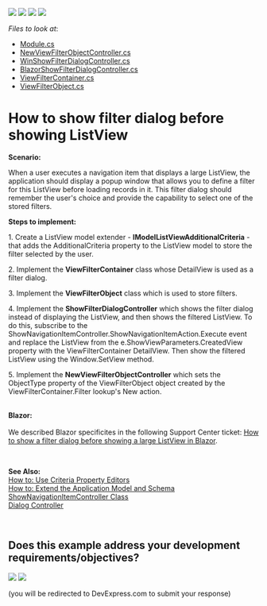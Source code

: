 <!-- default badges list -->
![](https://img.shields.io/endpoint?url=https://codecentral.devexpress.com/api/v1/VersionRange/128593690/24.2.1%2B)
[![](https://img.shields.io/badge/Open_in_DevExpress_Support_Center-FF7200?style=flat-square&logo=DevExpress&logoColor=white)](https://supportcenter.devexpress.com/ticket/details/E1554)
[![](https://img.shields.io/badge/📖_How_to_use_DevExpress_Examples-e9f6fc?style=flat-square)](https://docs.devexpress.com/GeneralInformation/403183)
[![](https://img.shields.io/badge/💬_Leave_Feedback-feecdd?style=flat-square)](#does-this-example-address-your-development-requirementsobjectives)
<!-- default badges end -->
<!-- default file list -->
*Files to look at*:


* [Module.cs](CS/EFCore/DialogBeforeListViewEF/DialogBeforeListViewEF.Module/Module.cs)
* [NewViewFilterObjectController.cs](CS/EFCore/DialogBeforeListViewEF/DialogBeforeListViewEF.Module/Controllers/NewViewFilterObjectController.cs)
* [WinShowFilterDialogController.cs](CS/EFCore/DialogBeforeListViewEF/DialogBeforeListViewEF.Win/Controllers/WinShowFilterDialogController.cs) 
* [BlazorShowFilterDialogController.cs](CS/EFCore/DialogBeforeListViewEF/DialogBeforeListViewEF.Blazor.Server/Controllers/BlazorShowFilterDialogController.cs) 
* [ViewFilterContainer.cs](CS/EFCore/DialogBeforeListViewEF/DialogBeforeListViewEF.Module/BusinessObjects/ViewFilterContainer.cs) 
* [ViewFilterObject.cs](CS/EFCore/DialogBeforeListViewEF/DialogBeforeListViewEF.Module/BusinessObjects/ViewFilterObject.cs) 
<!-- default file list end -->
# How to show filter dialog before showing ListView


<p><strong>Scenario:</strong></p>
<p>When a user executes a navigation item that displays a large ListView, the application should display a popup window that allows you to define a filter for this ListView before loading records in it. This filter dialog should remember the user's choice and provide the capability to select one of the stored filters.</p>
<p><strong>Ste</strong><strong>ps to implement:</strong></p>
<p>1. Create a ListView model extender - <strong>IModelListViewAdditionalCriteria</strong> - that adds the AdditionalCriteria property to the ListView model to store the filter selected by the user.</p>
<p>2. Implement the <strong>ViewFilterContainer</strong> class whose DetailView is used as a filter dialog.</p>
<p>3. Implement the <strong>ViewFilterObject</strong> class which is used to store filters.</p>
<p>4. Implement the <strong>ShowFilterDialogController</strong> which shows the filter dialog instead of displaying the ListView, and then shows the filtered ListView. To do this, subscribe to the ShowNavigationItemController.ShowNavigationItemAction.Execute event and replace the ListView from the e.ShowViewParameters.CreatedView property with the ViewFilterContainer DetailView. Then show the filtered ListView using the Window.SetView method.
<p>5. Implement the <strong>NewViewFilterObjectController</strong> which sets the ObjectType property of the ViewFilterObject object created by the ViewFilterContainer.Filter lookup's New action.<br /><br /></p>

<strong>Blazor:</strong><br /><br />
We described Blazor specificites in the following Support Center ticket: <a href="https://supportcenter.devexpress.com/ticket/details/t1091183">How to show a filter dialog before showing a large ListView in Blazor</a>.</p>
<p> </p>
<p><strong>See Also:</strong><br /> <a href="http://documentation.devexpress.com/#Xaf/CustomDocument3014"><u>How to: Use Criteria Property Editors</u></a><br /> <a href="http://documentation.devexpress.com/#Xaf/CustomDocument2785"><u>How to: Extend the Application Model and Schema</u></a><br /> <a href="http://documentation.devexpress.com/#Xaf/clsDevExpressExpressAppSystemModuleShowNavigationItemControllertopic"><u>ShowNavigationItemController Class</u></a><br /> <a href="http://documentation.devexpress.com/#Xaf/clsDevExpressExpressAppSystemModuleDialogControllertopic"><u>Dialog Controller</u></a></p>

<br/>


<!-- feedback -->
## Does this example address your development requirements/objectives?

[<img src="https://www.devexpress.com/support/examples/i/yes-button.svg"/>](https://www.devexpress.com/support/examples/survey.xml?utm_source=github&utm_campaign=XAF_how-to-show-filter-dialog-before-listview&~~~was_helpful=yes) [<img src="https://www.devexpress.com/support/examples/i/no-button.svg"/>](https://www.devexpress.com/support/examples/survey.xml?utm_source=github&utm_campaign=XAF_how-to-show-filter-dialog-before-listview&~~~was_helpful=no)

(you will be redirected to DevExpress.com to submit your response)
<!-- feedback end -->
